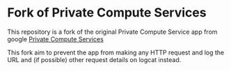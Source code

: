
# Fork of Private Compute Services

This repository is a fork of the original Private Compute Service app from google
[Private Compute Services](https://github.com/google/private-compute-services)


This fork aim to prevent the app from making any HTTP request and log the URL and (if possible) other request details on logcat instead.

